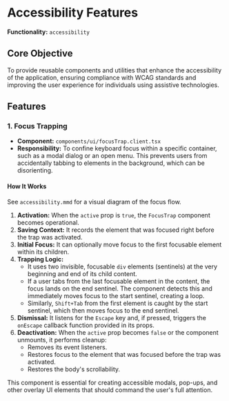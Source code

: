 # Accessibility Features

**Functionality:** `accessibility`

## Core Objective

To provide reusable components and utilities that enhance the accessibility of the application, ensuring compliance with WCAG standards and improving the user experience for individuals using assistive technologies.

## Features

### 1. Focus Trapping

- **Component:** `components/ui/focusTrap.client.tsx`
- **Responsibility:** To confine keyboard focus within a specific container, such as a modal dialog or an open menu. This prevents users from accidentally tabbing to elements in the background, which can be disorienting.

#### How It Works

See `accessibility.mmd` for a visual diagram of the focus flow.

1. **Activation:** When the `active` prop is `true`, the `FocusTrap` component becomes operational.
2. **Saving Context:** It records the element that was focused right before the trap was activated.
3. **Initial Focus:** It can optionally move focus to the first focusable element within its children.
4. **Trapping Logic:**
   - It uses two invisible, focusable `div` elements (sentinels) at the very beginning and end of its child content.
   - If a user tabs from the last focusable element in the content, the focus lands on the end sentinel. The component detects this and immediately moves focus to the start sentinel, creating a loop.
   - Similarly, `Shift+Tab` from the first element is caught by the start sentinel, which then moves focus to the end sentinel.
5. **Dismissal:** It listens for the `Escape` key and, if pressed, triggers the `onEscape` callback function provided in its props.
6. **Deactivation:** When the `active` prop becomes `false` or the component unmounts, it performs cleanup:
   - Removes its event listeners.
   - Restores focus to the element that was focused before the trap was activated.
   - Restores the body's scrollability.

This component is essential for creating accessible modals, pop-ups, and other overlay UI elements that should command the user's full attention.
